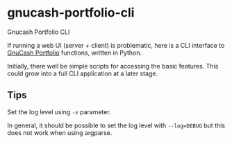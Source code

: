 # gnucash-portfolio-cli

Gnucash Portfolio CLI

If running a web UI (server + client) is problematic, here is a CLI interface to [GnuCash Portfolio](https://github.com/MisterY/gnucash-portfolio) functions, written in Python.

Initially, there well be simple scripts for accessing the basic features. This could grow into a full CLI application at a later stage.

## Tips

Set the log level using `-v` parameter.

In general, it should be possible to set the log level with `--log=DEBUG` but this does not work when using argparse.
